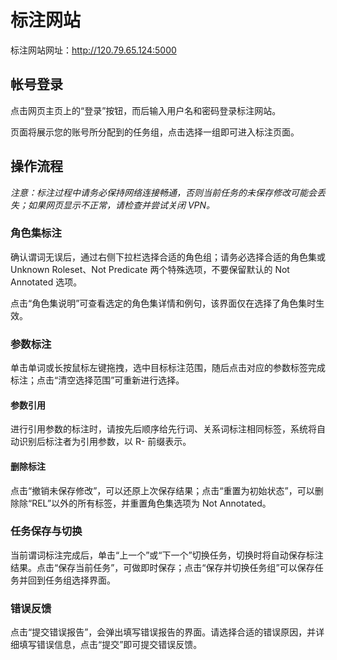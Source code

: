 # 标注网站

标注网站网址：<http://120.79.65.124:5000>

## 帐号登录

点击网页主页上的“登录”按钮，而后输入用户名和密码登录标注网站。

页面将展示您的账号所分配到的任务组，点击选择一组即可进入标注页面。

## 操作流程

*注意：标注过程中请务必保持网络连接畅通，否则当前任务的未保存修改可能会丢失；如果网页显示不正常，请检查并尝试关闭 VPN。*

### 角色集标注

确认谓词无误后，通过右侧下拉栏选择合适的角色组；请务必选择合适的角色集或 Unknown Roleset、Not Predicate 两个特殊选项，不要保留默认的 Not Annotated 选项。

点击“角色集说明”可查看选定的角色集详情和例句，该界面仅在选择了角色集时生效。

### 参数标注

单击单词或长按鼠标左键拖拽，选中目标标注范围，随后点击对应的参数标签完成标注；点击“清空选择范围”可重新进行选择。

#### 参数引用

进行引用参数的标注时，请按先后顺序给先行词、关系词标注相同标签，系统将自动识别后标注者为引用参数，以 R- 前缀表示。

#### 删除标注

点击“撤销未保存修改”，可以还原上次保存结果；点击“重置为初始状态”，可以删除除“REL”以外的所有标签，并重置角色集选项为 Not Annotated。

### 任务保存与切换

当前谓词标注完成后，单击“上一个”或“下一个”切换任务，切换时将自动保存标注结果。点击“保存当前任务”，可做即时保存；点击“保存并切换任务组”可以保存任务并回到任务组选择界面。

### 错误反馈

点击“提交错误报告”，会弹出填写错误报告的界面。请选择合适的错误原因，并详细填写错误信息，点击“提交”即可提交错误反馈。
